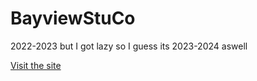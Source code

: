 # BayviewStuCo
2022-2023 but I got lazy so I guess its 2023-2024 aswell

[Visit the site](https://www.bayviewstuco.ca/)
